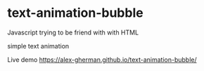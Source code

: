 # text-animation-bubble

Javascript trying to be friend with with HTML

simple text animation

Live demo https://alex-gherman.github.io/text-animation-bubble/
